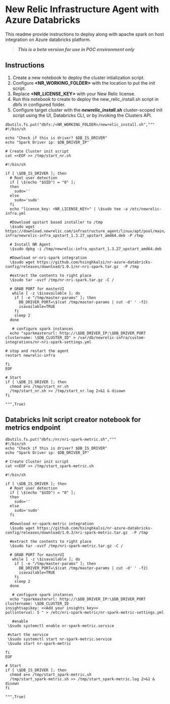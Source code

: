 # New Relic Infrastructure Agent with Azure Databricks
This readme provide instructions to deploy along with apache spark on host integration on Azure databricks platform.

> ***This is a beta version for use in POC environment only*** 

## Instructions

1. Create a new notebook to deploy the cluster intialization script. 
2. Configure **<NR_WORKING_FOLDER>** with the location to put the init script.
3. Replace **<NR_LICENSE_KEY>** with your New Relic license.
4. Run this notebook to create to deploy the new_relic_install.sh script in dbfs in configured folder.
5. Configure target cluster with the ***newrelic_install.sh*** cluster-scoped init script using the UI, Databricks CLI, or by invoking the Clusters API.

``` shell
dbutils.fs.put("dbfs:/<NR_WORKING_FOLDER>/newrelic_install.sh",""" 
#!/bin/sh

echo "Check if this is driver? $DB_IS_DRIVER"
echo "Spark Driver ip: $DB_DRIVER_IP"

# Create Cluster init script
cat <<EOF >> /tmp/start_nr.sh

#!/bin/sh

if [ \$DB_IS_DRIVER ]; then
  # Root user detection
  if [ \$(echo "$UID") = "0" ];                                      
  then                                                                     
    sudo=''                                                                
  else
    sudo='sudo'                                                        
  fi
  echo "license_key: <NR_LICENSE_KEY>" | \$sudo tee -a /etc/newrelic-infra.yml
  
  #Download upstart based installer to /tmp
  \$sudo wget https://download.newrelic.com/infrastructure_agent/linux/apt/pool/main/n/newrelic-infra/newrelic-infra_upstart_1.3.27_upstart_amd64.deb -P /tmp

  # Install NR Agent
  \$sudo dpkg -i /tmp/newrelic-infra_upstart_1.3.27_upstart_amd64.deb

  #Download nr-nri-spark integration
  \$sudo wget https://github.com/hsinghkalsi/nr-azure-databricks-config/releases/download/1.0.1/nr-nri-spark.tar.gz  -P /tmp

  #extract the contents to right place
  \$sudo tar -xvzf /tmp/nr-nri-spark.tar.gz -C /

  # GRAB PORT for masterUI
   while [ -z \$isavailable ]; do
    if [ -e "/tmp/master-params" ]; then
      DB_DRIVER_PORT=\$(cat /tmp/master-params | cut -d' ' -f2)
      isavailable=TRUE
    fi
    sleep 2
  done
  
   # configure spark instances
  echo "sparkmasterurl: http://\$DB_DRIVER_IP:\$DB_DRIVER_PORT
clustername: \$DB_CLUSTER_ID" > /var/db/newrelic-infra/custom-integrations/nr-nri-spark-settings.yml

# stop and restart the agent 
restart newrelic-infra

fi
EOF

# Start 
if [ \$DB_IS_DRIVER ]; then
  chmod a+x /tmp/start_nr.sh
  /tmp/start_nr.sh >> /tmp/start_nr.log 2>&1 & disown
fi

""",True)

```




## Databricks Init script creator notebook for metrics endpoint

```
dbutils.fs.put("dbfs:/nr/nri-spark-metric.sh",""" 
#!/bin/sh
echo "Check if this is driver? $DB_IS_DRIVER"
echo "Spark Driver ip: $DB_DRIVER_IP"

# Create Cluster init script
cat <<EOF >> /tmp/start_spark-metric.sh

#!/bin/sh

if [ \$DB_IS_DRIVER ]; then
  # Root user detection
  if [ \$(echo "$UID") = "0" ];                                      
  then                                                                     
    sudo=''                                                                
  else
    sudo='sudo'                                                        
  fi

  #Download nr-spark-metric integration
  \$sudo wget https://github.com/hsinghkalsi/nr-azure-databricks-config/releases/download/1.0.3/nri-spark-metric.tar.gz  -P /tmp

  #extract the contents to right place
  \$sudo tar -xvzf /tmp/nri-spark-metric.tar.gz -C /

  # GRAB PORT for masterUI
   while [ -z \$isavailable ]; do
    if [ -e "/tmp/master-params" ]; then
      DB_DRIVER_PORT=\$(cat /tmp/master-params | cut -d' ' -f2)
      isavailable=TRUE
    fi
    sleep 2
  done
  
   # configure spark instances
  echo "sparkmasterurl: http://\$DB_DRIVER_IP:\$DB_DRIVER_PORT
clustername: \$DB_CLUSTER_ID
insightsapikey: <<Add your insights key>>
pollinterval: 5 " > /etc/nri-spark-metric/nr-spark-metric-settings.yml

   #enable 
 \$sudo systemctl enable nr-spark-metric.service
 
 #start the service 
 \$sudo systemctl start nr-spark-metric.service
 \$sudo start nr-spark-metric

fi
EOF

# Start 
if [ \$DB_IS_DRIVER ]; then
  chmod a+x /tmp/start_spark-metric.sh
  /tmp/start_spark-metric.sh >> /tmp/start_spark-metric.log 2>&1 & disown
fi

""",True)
```




